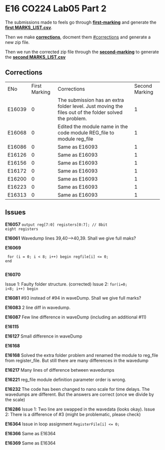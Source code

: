 # E16 CO224 Lab05 Part 2

The submissions made to feels go through **[first-marking](first-marking/)** and generate the **[first MARKS_LIST.csv](first-marking/MARKS_LIST.csv)**.

Then we make **[corrections](corrections/)**, docment them [#corrections](here) and generate a new zip file.

Then we run the corrected zip file through the **[second-marking](second-marking/)** to generate the **[second MARKS_LIST.csv](second-marking/MARKS_LIST.csv)**

## Corrections

<table>
<tr><b>
    <td>ENo</td>
    <td>First Marking</td>
    <td>Corrections</td>
    <td>Second Marking</td>
</b></tr>

<tr>
    <td>E16039</td>
    <td>0</td>
    <td>The submission has an extra folder level. Just moving the files out of the folder solved the problem.</td>
    <td>1</td>
</tr>
<tr>
    <td>E16068</td>
    <td>0</td>
    <td>Edited the module name in the code module REG_file to module reg_file</td>
    <td>1</td>
</tr>
<tr>
    <td>E16086</td>
    <td>0</td>
    <td>Same as E16093</td>
    <td>1</td>
</tr>
<tr>
    <td>E16126</td>
    <td>0</td>
    <td>Same as E16093</td>
    <td>1</td>
</tr>
<tr>
    <td>E16156</td>
    <td>0</td>
    <td>Same as E16093</td>
    <td>1</td>
</tr>
<tr>
    <td>E16172</td>
    <td>0</td>
    <td>Same as E16093</td>
    <td>1</td>
</tr>
<tr>
    <td>E16200</td>
    <td>0</td>
    <td>Same as E16093</td>
    <td>1</td>
</tr>
<tr>
    <td>E16223</td>
    <td>0</td>
    <td>Same as E16093</td>
    <td>1</td>
</tr>
<tr>
    <td>E16313</td>
    <td>0</td>
    <td>Same as E16093</td>
    <td>1</td>
</tr>
</table>


## Issues

**E16057** <code>output reg[7:0] registers[0:7]; // 8bit eight registers</code>

**E16061** Wavedump lines 39,40-->40,39. Shall we give full maks?

**E16069** 

<code><pre>
for (i = 0; i < 8; i++) begin
    regfile[i] <= 0;
end   
</pre></code>


**E16070** 

Issue 1: Faulty folder structure. (corrected)
Issue 2:
<code>for(i=0; i<8; i++) begin </code>


**E16081** #93 instead of #94 in waveDump. Shall we give full marks?

**E16083** 2 line diff in wavedump.

**E16087** Few line difference in waveDump (including an additional #11)

**E16115** 

**E16127** Small difference in waveDump

**E16168** 

**E16168** Solved the extra folder problem and renamed the module to reg_file from register_file. But still there are many differences in the wavedump

**E16217** Many lines of difference between wavedumps

**E16221** reg_file module definition parameter order is wrong.

**E16232** The code has been changed to nano scale for time delays. The wavedumps are different. But the answers are correct (once we divide by the scale)

**E16286** Issue 1: Two line are swapped in the wavedata (looks okay). Issue 2: There is a difference of #3 (might be problematic, please check)

**E16364** Issue in loop assignment <code>RegisterFile[i] <= 0;</code>

**E16366** Same as E16364

**E16369** Same as E16364

